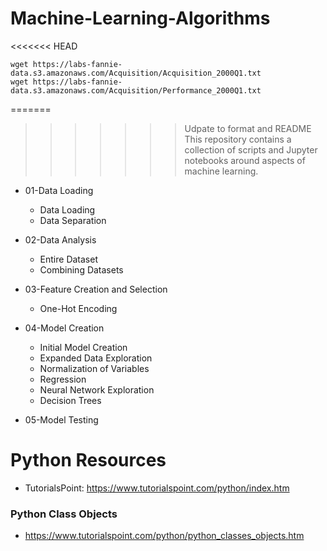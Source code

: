 # Machine-Learning-Algorithms

<<<<<<< HEAD

```
wget https://labs-fannie-data.s3.amazonaws.com/Acquisition/Acquisition_2000Q1.txt
wget https://labs-fannie-data.s3.amazonaws.com/Acquisition/Performance_2000Q1.txt
```

=======
>>>>>>> Udpate to format and README
This repository contains a collection of scripts and Jupyter notebooks around aspects of machine learning.


- 01-Data Loading
    - Data Loading
    - Data Separation

- 02-Data Analysis
    - Entire Dataset
    - Combining Datasets

- 03-Feature Creation and Selection
    - One-Hot Encoding

- 04-Model Creation
    - Initial Model Creation
    - Expanded Data Exploration
    - Normalization of Variables
    - Regression
    - Neural Network Exploration
    - Decision Trees

- 05-Model Testing


# Python Resources

- TutorialsPoint: https://www.tutorialspoint.com/python/index.htm

### Python Class Objects
- https://www.tutorialspoint.com/python/python_classes_objects.htm

